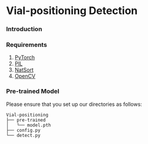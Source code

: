 # Vial-positioning Detection

### Introduction


### Requirements
  1) [PyTorch](https://pytorch.org/)
  2) [PIL](https://pillow.readthedocs.io/en/stable/installation.html)
  3) [NatSort](https://pypi.org/project/natsort/)
  4) [OpenCV](https://pypi.org/project/opencv-python/)

### Pre-trained Model
Please ensure that you set up our directories as follows:
```
Vial-positioning
├── pre-trained
│   └── model.pth
├── config.py
└── detect.py
```
